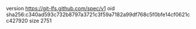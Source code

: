 version https://git-lfs.github.com/spec/v1
oid sha256:c340ad593c732b8797a3721c3f59a7182a99df768c5f0bfe14cf0621cc427920
size 2751
